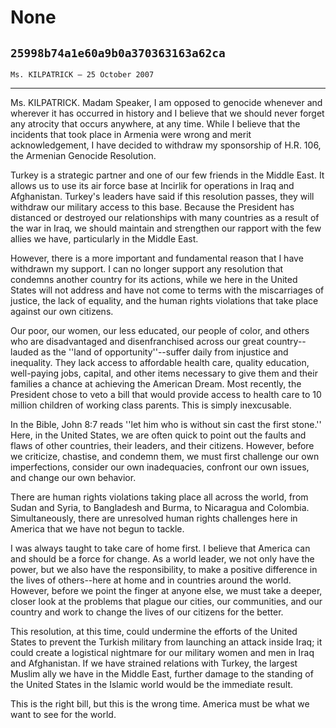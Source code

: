 # None
## `25998b74a1e60a9b0a370363163a62ca`
`Ms. KILPATRICK — 25 October 2007`

---


Ms. KILPATRICK. Madam Speaker, I am opposed to genocide whenever and 
wherever it has occurred in history and I believe that we should never 
forget any atrocity that occurs anywhere, at any time. While I believe 
that the incidents that took place in Armenia were wrong and merit 
acknowledgement, I have decided to withdraw my sponsorship of H.R. 106, 
the Armenian Genocide Resolution.

Turkey is a strategic partner and one of our few friends in the 
Middle East. It allows us to use its air force base at Incirlik for 
operations in Iraq and Afghanistan. Turkey's leaders have said if this 
resolution passes, they will withdraw our military access to this base. 
Because the President has distanced or destroyed our relationships with 
many countries as a result of the war in Iraq, we should maintain and 
strengthen our rapport with the few allies we have, particularly in the 
Middle East.

However, there is a more important and fundamental reason that I have 
withdrawn my support. I can no longer support any resolution that 
condemns another country for its actions, while we here in the United 
States will not address and have not come to terms with the 
miscarriages of justice, the lack of equality, and the human rights 
violations that take place against our own citizens.

Our poor, our women, our less educated, our people of color, and 
others who are disadvantaged and disenfranchised across our great 
country--lauded as the ''land of opportunity''--suffer daily from 
injustice and inequality. They lack access to affordable health care, 
quality education, well-paying jobs, capital, and other items necessary 
to give them and their families a chance at achieving the American 
Dream. Most recently, the President chose to veto a bill that would 
provide access to health care to 10 million children of working class 
parents. This is simply inexcusable.

In the Bible, John 8:7 reads ''let him who is without sin cast the 
first stone.'' Here, in the United States, we are often quick to point 
out the faults and flaws of other countries, their leaders, and their 
citizens. However, before we criticize, chastise, and condemn them, we 
must first challenge our own imperfections, consider our own 
inadequacies, confront our own issues, and change our own behavior.

There are human rights violations taking place all across the world, 
from Sudan and Syria, to Bangladesh and Burma, to Nicaragua and 
Colombia. Simultaneously, there are unresolved human rights challenges 
here in America that we have not begun to tackle.

I was always taught to take care of home first. I believe that 
America can and should be a force for change. As a world leader, we not 
only have the power, but we also have the responsibility, to make a 
positive difference in the lives of others--here at home and in 
countries around the world. However, before we point the finger at 
anyone else, we must take a deeper, closer look at the problems that 
plague our cities, our communities, and our country and work to change 
the lives of our citizens for the better.

This resolution, at this time, could undermine the efforts of the 
United States to prevent the Turkish military from launching an attack 
inside Iraq; it could create a logistical nightmare for our military 
women and men in Iraq and Afghanistan. If we have strained relations 
with Turkey, the largest Muslim ally we have in the Middle East, 
further damage to the standing of the United States in the Islamic 
world would be the immediate result.

This is the right bill, but this is the wrong time. America must be 
what we want to see for the world.
